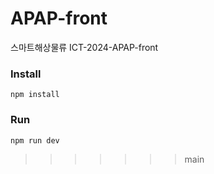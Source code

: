 # APAP-front
스마트해상물류 ICT-2024-APAP-front

### Install
```shell
npm install
```

### Run
```shell
npm run dev
```
>>>>>>> main
